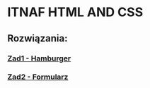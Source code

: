 # ITNAF HTML AND CSS


## Rozwiązania:
### [Zad1 - Hamburger](https://mswiechowicz.github.io/ITNAF_HTML_CSS/zad1)
### [Zad2 - Formularz](https://mswiechowicz.github.io/ITNAF_HTML_CSS/zad2)
